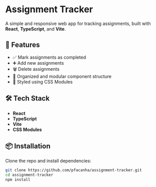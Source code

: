 # Assignment Tracker

A simple and responsive web app for tracking assignments, built with **React**, **TypeScript**, and **Vite**.

## 🚀 Features

- ✅ Mark assignments as completed
- ➕ Add new assignments
- 🗑️ Delete assignments
- 🧠 Organized and modular component structure
- 🎨 Styled using CSS Modules

## 🛠️ Tech Stack

- **React**
- **TypeScript**
- **Vite**
- **CSS Modules**

## 📦 Installation

Clone the repo and install dependencies:

```bash
git clone https://github.com/pfacanha/assignment-tracker.git
cd assignment-tracker
npm install
